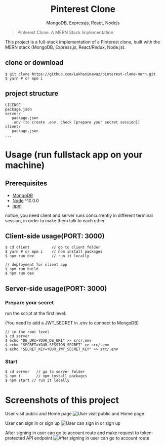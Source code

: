 <h1 align="center">
Pinterest Clone
</h1>
<p align="center">
MongoDB, Expressjs, React, Nodejs
</p>

> Pinterest Clone: A MERN Stack Implementation

This project is a full-stack implementation of a Pinterest clone, built with the MERN stack (MongoDB, Express.js, React/Redux, Node.js).

## clone or download
```terminal
$ git clone https://github.com/Lakhaninawaz/pinterest-clone-mern.git
$ yarn # or npm i
```

## project structure
```terminal
LICENSE
package.json
server/
   package.json
   .env (to create .env, check [prepare your secret session])
client/
   package.json
...
```

# Usage (run fullstack app on your machine)

## Prerequisites
- [MongoDB](https://gist.github.com/nrollr/9f523ae17ecdbb50311980503409aeb3)
- [Node](https://nodejs.org/en/download/) ^10.0.0
- [npm](https://nodejs.org/en/download/package-manager/)

notice, you need client and server runs concurrently in different terminal session, in order to make them talk to each other

## Client-side usage(PORT: 3000)
```terminal
$ cd client          // go to client folder
$ yarn # or npm i    // npm install packages
$ npm run dev        // run it locally

// deployment for client app
$ npm run build
$ npm run dev
```

## Server-side usage(PORT: 3000)

### Prepare your secret

run the script at the first level:

(You need to add a JWT_SECRET in .env to connect to MongoDB)

```terminal
// in the root level
$ cd server
$ echo "DB_URI=YOUR_DB_URI" >> src/.env
$ echo "SECRET=YOUR_SESSION_SECRET" >> src/.env
$ echo "SECRET_KEY=YOUR_JWT_SECRET_KEY" >> src/.env
```

### Start

```terminal
$ cd server   // go to server folder
$ npm i       // npm install packages
$ npm start // run it locally
```

# Screenshots of this project

User visit public and Home page
![User visit public and Home page](https://ibb.co/FJd3sGj)

User can sign in or sign up
![User can sign in or sign up](http://i.imgur.com/rrmbU5I.png)

After signing in user can go to account route and make request to token-protected API endpoint
![After signing in user can go to account route](http://i.imgur.com/FzLB51u.png)

